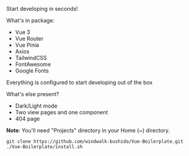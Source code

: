Start developing in seconds!

What's in package:

- Vue 3
- Vue Router
- Vue Pinia
- Axios
- TailwindCSS
- FontAwesome
- Google Fonts

Everything is configured to start developing out of the box

What's else present?

- Dark/Light mode
- Two view pages and one component
- 404 page

**Note**: You'll need "Projects" directory in your Home (~) directory.

```
git clone https://github.com/windwalk-bushido/Vue-Boilerplate.git
./Vue-Boilerplate/install.sh
```
